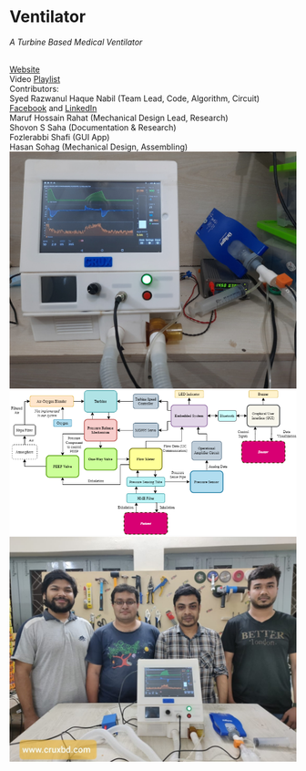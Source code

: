
# Ventilator

*A Turbine Based Medical Ventilator*

<br> [Website] 
<br> Video [Playlist]
<br> Contributors:
<br> Syed Razwanul Haque Nabil (Team Lead, Code, Algorithm, Circuit)
<br> [Facebook][Nabil Facebook] and [LinkedIn][Nabil LinkedIn]
<br> Maruf Hossain Rahat (Mechanical Design Lead, Research)
<br> Shovon S Saha (Documentation & Research)
<br> Fozlerabbi Shafi (GUI App)
<br> Hasan Sohag (Mechanical Design, Assembling)
</br>
![Machine] 
![Concept]
![Team]


<!----------------------------------------------------------------------------->

[Website]: https://www.nabilbd.com/ventilator
[Playlist]: https://www.youtube.com/playlist?list=PLWOXOpFr-Z50Q3X0qPz6WNfCwyVcnYaeS 


<!-------------------------------{ Contributors }------------------------------>

[Nabil Facebook]: https://www.fb.com/Nabilphysics
[Nabil LinkedIn]: https://www.linkedin.com/in/nabilphysics/


<!----------------------------------{ Photos }--------------------------------->

[Concept]: Project%20Gallery/system%20diagram%20of%20crux%20ventilator.png
[Machine]: Project%20Gallery/crux%20open%20source%20ventilator.jpg
[Team]: Project%20Gallery/team%20photo.jpg